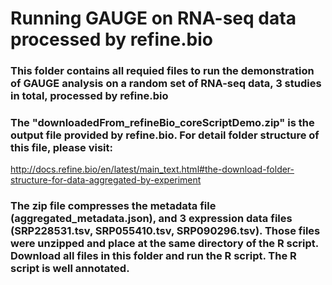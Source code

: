 # Running GAUGE on RNA-seq data processed by refine.bio
### This folder contains all requied files to run the demonstration of GAUGE analysis on a random set of RNA-seq data, 3 studies in total, processed by refine.bio
### The "downloadedFrom_refineBio_coreScriptDemo.zip" is the output file provided by refine.bio.  For detail folder structure of this file, please visit:   
http://docs.refine.bio/en/latest/main_text.html#the-download-folder-structure-for-data-aggregated-by-experiment

### The zip file compresses the metadata file (aggregated_metadata.json), and 3 expression data files (SRP228531.tsv, SRP055410.tsv, SRP090296.tsv). Those files were unzipped and place at the same directory of the R script. Download all files in this folder and run the R script. The R script is well annotated.  

